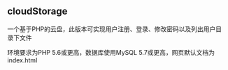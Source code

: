 ## cloudStorage

一个基于PHP的云盘，此版本可实现用户注册、登录、修改密码以及列出用户目录下文件

环境要求为PHP 5.6或更高，数据库使用MySQL 5.7或更高，网页默认文档为index.html
